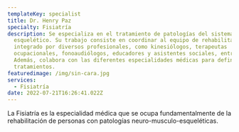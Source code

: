 ```yaml
---
templateKey: specialist
title: Dr. Henry Paz
specialty: Fisiatría
description: Se especializa en el tratamiento de patologías del sistema músculo
  esquelético. Su trabajo consiste en coordinar al equipo de rehabilitación
  integrado por diversos profesionales, como kinesiólogos, terapeutas
  ocupacionales, fonoaudiólogos, educadores y asistentes sociales, entre otros.
  Además, colabora con las diferentes especialidades médicas para definir los
  tratamientos.
featuredimage: /img/sin-cara.jpg
services:
  - Fisiatría
date: 2022-07-21T16:26:41.022Z
---
```


<!--StartFragment-->

La Fisiatría es la especialidad médica que se ocupa fundamentalmente de la rehabilitación de personas con patologías neuro-musculo-esqueléticas.

<!--EndFragment-->
